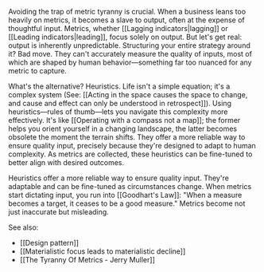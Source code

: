 Avoiding the trap of metric tyranny is crucial. When a business leans too heavily on metrics, it becomes a slave to output, often at the expense of thoughtful input. Metrics, whether [[Lagging indicators|lagging]] or [[Leading indicators|leading]], focus solely on output. But let's get real: output is inherently unpredictable. Structuring your entire strategy around it? Bad move. They can't accurately measure the quality of inputs, most of which are shaped by human behavior—something far too nuanced for any metric to capture. 

What's the alternative? Heuristics. Life isn't a simple equation; it's a complex system (See: [[Acting in the space causes the space to change, and cause and effect can only be understood in retrospect]]). Using heuristics—rules of thumb—lets you navigate this complexity more effectively. It's like [[Operating with a compass not a map]]; the former helps you orient yourself in a changing landscape, the latter becomes obsolete the moment the terrain shifts. They offer a more reliable way to ensure quality input, precisely because they're designed to adapt to human complexity. As metrics are collected, these heuristics can be fine-tuned to better align with desired outcomes.

Heuristics offer a more reliable way to ensure quality input. They're adaptable and can be fine-tuned as circumstances change. When metrics start dictating input, you run into [[Goodhart's Law]]: "When a measure becomes a target, it ceases to be a good measure." Metrics become not just inaccurate but misleading.

See also: 

- [[Design pattern]]
- [[Materialistic focus leads to materialistic decline]]
- [[The Tyranny Of Metrics - Jerry Muller]]